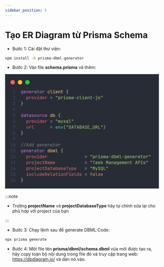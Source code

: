 ```yaml
---
sidebar_position: 5
---
```


# Tạo ER Diagram từ Prisma Schema

- Bước 1: Cài đặt thư viện:

```bash
npm install -D prisma-dbml-generator
```

- Bước 2: Vào file **schema.prisma** và thêm:

![1729956952038](image/er-diagram-generator/1729956952038.png)

:::note

- Trường **projectName** và **projectDatabaseType** hãy tự chỉnh sửa lại cho phù hợp với project của bạn

:::

- Bước 3: Chạy lệnh sau để generate DBML Code:

```bash
npx prisma generate
```

- Bước 4: Một file tên **prisma/dbml/schema.dbml** vừa mới được tạo ra, hãy copy toàn bộ nội dung trong file đó và truy cập trang web: https://dbdiagram.io/ và dán nó vào.
